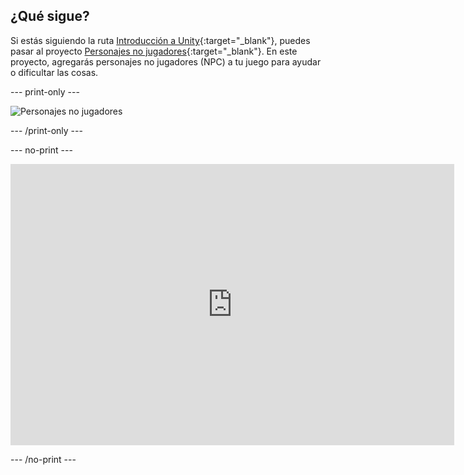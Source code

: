 ## ¿Qué sigue?

Si estás siguiendo la ruta [Introducción a Unity](https://projects.raspberrypi.org/en/raspberrypi/unity-intro){:target="_blank"}, puedes pasar al proyecto [Personajes no jugadores](https://projects.raspberrypi.org/en/projects/non-player-characters){:target="_blank"}. En este proyecto, agregarás personajes no jugadores (NPC) a tu juego para ayudar o dificultar las cosas.

--- print-only ---

![Personajes no jugadores](images/npc-project.png)

--- /print-only ---

--- no-print ---

<iframe allowtransparency="true" width="710" height="450" src="https://raspberrypilearning.github.io/unity-webgl/npc-basic/" frameborder="0"></iframe>

--- /no-print ---
